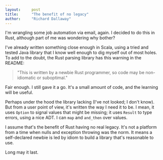 ```yaml
---
layout:     post
title:      "The benefit of no legacy"
author:     "Richard Dallaway"
---
```


I'm wrangling some job automation via email, again. I decided to do this in Rust, although part of me was wondering why bother? 

<!-- break -->

I've already written something close enough in Scala, using a tried and tested Java library that I know well enough to dig myself out of most holes.  To add to the doubt,  the Rust parsing library has this warning in the README:

> "This is written by a newbie Rust programmer, so code may be non-idiomatic or suboptimal."

Fair enough. I still gave it a go.
It's a small amount of code, and the learning will be useful.

Perhaps under the hood the library lacking (I've not looked; I don't know). But from a user point of view, it's written the way I need it to be.  I mean, it uses `Option` to signal values that might be missing; it uses `Result` to type errors, using a nice ADT. I can `map` and `and_then` over values.

I assume that's the benefit of Rust having no real legacy. It's not a platform from a time when nulls and exception throwing was the norm. It means a self-declared newbie is led by idiom to build a library that's reasonable to use.

Long may it last.

